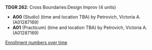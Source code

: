 **TDGR 262**: Cross Boundaries:Design Improv (4 units)

- **A00** (Studio) (time and location TBA) by Petrovich, Victoria A. (A01287169)
- **A01** (Practicum) (time and location TBA) by Petrovich, Victoria A. (A01287169)

[Enrollment numbers over time](./TDGR262.tsv)
